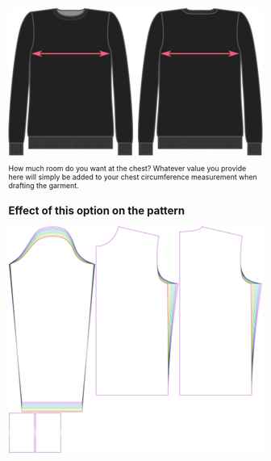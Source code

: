 ![Chest ease](chestease.svg)

How much room do you want at the chest?
Whatever value you provide here will simply be added to your chest circumference measurement when drafting the garment.

## Effect of this option on the pattern

![This image shows the effect of this option by superimposing several variants that have a different value for this option](sven_chestease_sample.svg "Effect of this option on the pattern")
